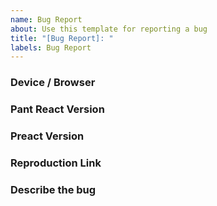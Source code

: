 ```yaml
---
name: Bug Report
about: Use this template for reporting a bug
title: "[Bug Report]: "
labels: Bug Report
---
```

### Device / Browser


### Pant React Version


### Preact Version


### Reproduction Link


### Describe the bug

